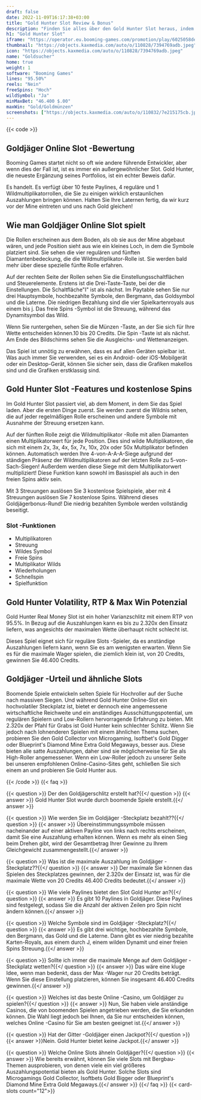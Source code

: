 ```yaml
---
draft: false
date: 2022-11-09T16:17:38+03:00
title: "Gold Hunter Slot Review & Bonus"
description: "Finden Sie alles über den Gold Hunter Slot heraus, indem Sie die Volatilität, RTP, Auszahlungen, Funktionen und kostenlose Drehungen und Casino -Boni bei Premier Online -Casinos boomt, indem Sie die Spiele boomt!"
h1: "Gold Hunter Slot"
iframe: "https://operator.eu.booming-games.com/promotion/play/6025058defcba9001885f942/desktop/demo-links/en"
thumbnail: "https://objects.kaxmedia.com/auto/o/110828/7394769adb.jpeg"
icon: "https://objects.kaxmedia.com/auto/o/110828/7394769adb.jpeg"
name: "Goldsucher"
home: true
weight: 1
software: "Booming Games"
lines: "95.50%"
reels: "Nein"
freeSpins: "Hoch"
wildSymbol: "Ja"
minMaxBet: "46.400 $.00"
maxWin: "Gold/Goldmünzen"
screenshots: ["https://objects.kaxmedia.com/auto/o/110832/7e215175cb.jpeg"]
---
```


{{< code >}}<h2>Goldjäger Online Slot -Bewertung</h2><p>Booming Games startet nicht so oft wie andere führende Entwickler, aber wenn dies der Fall ist, ist es immer ein außergewöhnlicher Slot. Gold Hunter, die neueste Ergänzung seines Portfolios, ist ein echter Beweis dafür.</p><p>Es handelt. Es verfügt über 10 feste Paylines, 4 reguläre und 1 Wildmultiplikatorrollen, die Sie zu einigen wirklich erstaunlichen Auszahlungen bringen können. Halten Sie Ihre Laternen fertig, da wir kurz vor der Mine eintreten und uns nach Gold gleichen!</p><h2>Wie man Goldjäger Online Slot spielt</h2><p>Die Rollen erscheinen aus dem Boden, als ob sie aus der Mine abgebaut wären, und jede Position sieht aus wie ein kleines Loch, in dem die Symbole platziert sind. Sie sehen die vier regulären und fünften Diamantenbedeckung, die die Wildmultiplikator-Rolle ist. Sie werden bald mehr über diese spezielle fünfte Rolle erfahren.</p><p>Auf der rechten Seite der Rollen sehen Sie die Einstellungsschaltflächen und Steuerelemente. Erstens ist die Drei-Taste-Taste, bei der die Einstellungen. Die Schaltfläche"I" ist als nächst. Im Paytable sehen Sie nur drei Hauptsymbole, hochbezahlte Symbole, den Bergmann, das Goldsymbol und die Laterne. Die niedrigen Bezahlung sind die vier Spielkartenroyals aus einem bis j. Das freie Spins -Symbol ist die Streuung, während das Dynamitsymbol das Wild.</p><p>Wenn Sie runtergehen, sehen Sie die Münzen -Taste, an der Sie sich für Ihre Wette entscheiden können.10 bis 20 Credits. Die Spin -Taste ist als nächst. Am Ende des Bildschirms sehen Sie die Ausgleichs- und Wettenanzeigen.</p><p>Das Spiel ist unnötig zu erwähnen, dass es auf allen Geräten spielbar ist. Was auch immer Sie verwenden, sei es ein Android- oder iOS-Mobilgerät oder ein Desktop-Gerät, können Sie sicher sein, dass die Grafiken makellos sind und die Grafiken erstklassig sind.</p><h2>Gold Hunter Slot -Features und kostenlose Spins</h2><p>Im Gold Hunter Slot passiert viel, ab dem Moment, in dem Sie das Spiel laden. Aber die ersten Dinge zuerst. Sie werden zuerst die Wildnis sehen, die auf jeder regelmäßigen Rolle erscheinen und andere Symbole mit Ausnahme der Streuung ersetzen kann.</p><p>Auf der fünften Rolle zeigt die Wildmultiplikator -Rolle mit allen Diamanten einen Multiplikatorwert für jede Position. Dies sind wilde Multiplikatoren, die sich mit einem 2x, 3x, 4x, 5x, 7x, 10x, 20x oder 50x Multiplikator befinden können. Automatisch werden Ihre 4-von-A-A-A-Siege aufgrund der ständigen Präsenz der Wildmultiplikatoren auf der letzten Rolle zu 5-von-Sach-Siegen! Außerdem werden diese Siege mit dem Multiplikatorwert multipliziert! Diese Funktion kann sowohl im Basisspiel als auch in den freien Spins aktiv sein.</p><p>Mit 3 Streuungen auslösen Sie 3 kostenlose Spielspiele, aber mit 4 Streuungen auslösen Sie 7 kostenlose Spins. Während dieses Goldjägerbonus-Rund! Die niedrig bezahlten Symbole werden vollständig beseitigt.</p><h3>
Slot -Funktionen</h3><ul>
<li></span>
Multiplikatoren</li>
<li></span>
Streuung</li>
<li></span>
Wildes Symbol</li>
<li></span>
Freie Spins</li>
<li></span>
Multiplikator Wilds</li>
<li></span>
Wiederholungen</li>
<li></span>
Schnellspin</li>
<li></span>
Spielfunktion</li></ul><h2>Gold Hunter Volatility, RTP & Max Win Potenzial</h2><p>Gold Hunter Real Money Slot ist ein hoher Varianzschlitz mit einem RTP von 95.5%. In Bezug auf die Auszahlungen kann es bis zu 2.320x den Einsatz liefern, was angesichts der maximalen Wette überhaupt nicht schlecht ist.</p><p>Dieses Spiel eignet sich für reguläre Slots -Spieler, da es anständige Auszahlungen liefern kann, wenn Sie es am wenigsten erwarten. Wenn Sie es für die maximale Wager spielen, die ziemlich klein ist, von 20 Credits, gewinnen Sie 46.400 Credits.</p><h2>Goldjäger -Urteil und ähnliche Slots</h2><p>Boomende Spiele entwickeln selten Spiele für Hochroller auf der Suche nach massiven Siegen. Und während Gold Hunter Online-Slot ein hochvolatiler Steckplatz ist, bietet er dennoch eine angemessene wirtschaftliche Reichweite und ein anständiges Ausschüttungspotential, um regulären Spielern und Low-Rollern hervorragende Erfahrung zu bieten. Mit 2.320x der Pfahl für Grabs ist Gold Hunter kein schlechter Schlitz. Wenn Sie jedoch nach lohnenderen Spielen mit einem ähnlichen Thema suchen, probieren Sie den Gold Collector von Microgaming, Isoftbet's Gold Digger oder Blueprint's Diamond Mine Extra Gold Megaways, besser aus. Diese bieten alle satte Auszahlungen, daher sind sie möglicherweise für Sie als High-Roller angemessener. Wenn ein Low-Roller jedoch zu unserer Seite bei unseren empfohlenen Online-Casino-Sites geht, schließen Sie sich einem an und probieren Sie Gold Hunter aus.</p>
{{< /code >}}
{{< faq >}}

{{< question >}} Der den Goldjägerschlitz erstellt hat?{{</ question >}}
{{< answer >}} Gold Hunter Slot wurde durch boomende Spiele erstellt.{{</ answer >}}

{{< question >}} Wie werden Sie im Goldjäger -Steckplatz bezahlt??{{</ question >}}
{{< answer >}} Übereinstimmungssymbole müssen nacheinander auf einer aktiven Payline von links nach rechts erscheinen, damit Sie eine Auszahlung erhalten können. Wenn es mehr als einen Sieg beim Drehen gibt, wird der Gesamtbetrag Ihrer Gewinne zu Ihrem Gleichgewicht zusammengestellt.{{</ answer >}}

{{< question >}} Was ist die maximale Auszahlung im Goldjäger -Steckplatz??{{</ question >}}
{{< answer >}} Der maximale Sie können das Spielen des Steckplatzes gewinnen, der 2.320x der Einsatz ist, was für die maximale Wette von 20 Credits 46.400 Credits bedeutet.{{</ answer >}}

{{< question >}} Wie viele Paylines bietet den Slot Gold Hunter an?{{</ question >}}
{{< answer >}} Es gibt 10 Paylines in Goldjäger. Diese Paylines sind festgelegt, sodass Sie die Anzahl der aktiven Zeilen pro Spin nicht ändern können.{{</ answer >}}

{{< question >}} Welche Symbole sind im Goldjäger -Steckplatz?{{</ question >}}
{{< answer >}} Es gibt drei wichtige, hochbezahlte Symbole, den Bergmann, das Gold und die Laterne. Dann gibt es vier niedrig bezahlte Karten-Royals, aus einem durch J, einem wilden Dynamit und einer freien Spins Streuung.{{</ answer >}}

{{< question >}} Sollte ich immer die maximale Menge auf dem Goldjäger -Steckplatz wetten?{{</ question >}}
{{< answer >}} Das wäre eine kluge Idee, wenn man bedenkt, dass der Max -Wager nur 20 Credits beträgt. Wenn Sie diese Einstellung platzieren, können Sie insgesamt 46.400 Credits gewinnen.{{</ answer >}}

{{< question >}} Welches ist das beste Online -Casino, um Goldjäger zu spielen?{{</ question >}}
{{< answer >}} Nun, Sie haben viele anständige Casinos, die von boomenden Spielen angetrieben werden, die Sie erkunden können. Die Wahl liegt jedoch bei Ihnen, da Sie nur entscheiden können, welches Online -Casino für Sie am besten geeignet ist.{{</ answer >}}

{{< question >}} Hat der Gitter -Goldjäger einen Jackpot?{{</ question >}}
{{< answer >}}Nein. Gold Hunter bietet keine Jackpot.{{</ answer >}}

{{< question >}} Welche Online Slots ähneln Goldjäger?{{</ question >}}
{{< answer >}} Wie bereits erwähnt, können Sie viele Slots mit Bergbau-Themen ausprobieren, von denen viele ein viel größeres Auszahlungspotential bieten als Gold Hunter. Solche Slots sind Microgamings Gold Collector, Isoftbets Gold Bigger oder Blueprint's Diamond Mine Extra Gold Megaways.{{</ answer >}}
{{</ faq >}}
{{< card-slots count="12">}}